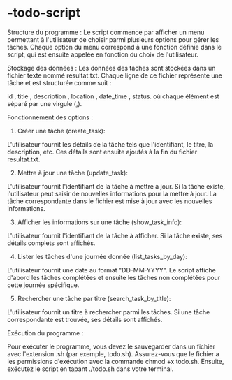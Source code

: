 # -todo-script

Structure du programme :
Le script commence par afficher un menu permettant à l'utilisateur de choisir parmi plusieurs options pour gérer les tâches.
Chaque option du menu correspond à une fonction définie dans le script, qui est ensuite appelée en fonction du choix de l'utilisateur.


Stockage des données :
Les données des tâches sont stockées dans un fichier texte nommé resultat.txt.
Chaque ligne de ce fichier représente une tâche et est structurée comme suit :

id , title , description , location , date_time , status. où chaque élément est séparé par une virgule (,).

Fonctionnement des options :
1) Créer une tâche (create_task):

L'utilisateur fournit les détails de la tâche tels que l'identifiant, le titre, la description, etc.
Ces détails sont ensuite ajoutés à la fin du fichier resultat.txt.

2) Mettre à jour une tâche (update_task):

L'utilisateur fournit l'identifiant de la tâche à mettre à jour.
Si la tâche existe, l'utilisateur peut saisir de nouvelles informations pour la mettre à jour.
La tâche correspondante dans le fichier est mise à jour avec les nouvelles informations.

3) Afficher les informations sur une tâche (show_task_info):

L'utilisateur fournit l'identifiant de la tâche à afficher.
Si la tâche existe, ses détails complets sont affichés.

4) Lister les tâches d'une journée donnée (list_tasks_by_day):

L'utilisateur fournit une date au format "DD-MM-YYYY".
Le script affiche d'abord les tâches complétées et ensuite les tâches non complétées pour cette journée spécifique.

5) Rechercher une tâche par titre (search_task_by_title):

L'utilisateur fournit un titre à rechercher parmi les tâches.
Si une tâche correspondante est trouvée, ses détails sont affichés.

Exécution du programme :

Pour exécuter le programme, vous devez le sauvegarder dans un fichier avec l'extension .sh (par exemple, todo.sh).
Assurez-vous que le fichier a les permissions d'exécution avec la commande chmod +x todo.sh.
Ensuite, exécutez le script en tapant ./todo.sh dans votre terminal.



